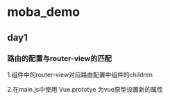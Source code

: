 # moba_demo

## day1

### 路由的配置与router-view的匹配

1.组件中的router-view对应路由配置中组件的children

2.在main.js中使用 Vue.prototye 为vue原型设置新的属性

